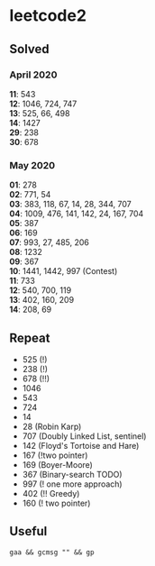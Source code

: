 # leetcode2

## Solved
### April 2020
**11**: 543  
**12**: 1046, 724, 747  
**13**: 525, 66, 498  
**14**: 1427  
**29**: 238  
**30**: 678  

### May 2020
**01**: 278  
**02**: 771, 54  
**03**: 383, 118, 67, 14, 28, 344, 707  
**04**: 1009, 476, 141, 142, 24, 167, 704  
**05**: 387  
**06**: 169   
**07**: 993, 27, 485, 206   
**08**: 1232  
**09**: 367   
**10**: 1441, 1442, 997 (Contest)   
**11**: 733  
**12**: 540, 700, 119  
**13**: 402, 160, 209  
**14**: 208, 69  

## Repeat
* 525 (!)
* 238 (!)
* 678 (!!)
* 1046
* 543
* 724
* 14
* 28 (Robin Karp)
* 707 (Doubly Linked List, sentinel)
* 142 (Floyd's Tortoise and Hare)
* 167 (!two pointer)
* 169 (Boyer-Moore)
* 367 (Binary-search TODO)
* 997 (! one more approach)
* 402 (!! Greedy)
* 160 (! two pointer)

## Useful

``` gaa && gcmsg "" && gp ```
